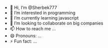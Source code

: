 - 👋 Hi, I’m @Sherbek777
- 👀 I’m interested in programming
- 🌱 I’m currently learning javascript
- 💞️ I’m looking to collaborate on big companies
- 📫 How to reach me ...
- 😄 Pronouns: ...
- ⚡ Fun fact: ...

<!---
Sherbek777/Sherbek777 is a ✨ special ✨ repository because its `README.md` (this file) appears on your GitHub profile.
You can click the Preview link to take a look at your changes.
--->
